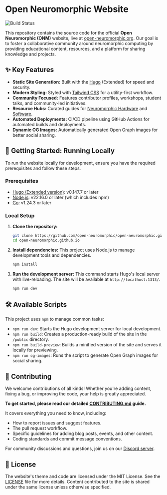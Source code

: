 # Open Neuromorphic Website

![Build Status](https://github.com/open-neuromorphic/open-neuromorphic.github.io/actions/workflows/main.yml/badge.svg)

This repository contains the source code for the official **Open Neuromorphic (ONM)** website, live at [open-neuromorphic.org](https://open-neuromorphic.org). Our goal is to foster a collaborative community around neuromorphic computing by providing educational content, resources, and a platform for sharing knowledge and projects.

## ✨ Key Features

*   **Static Site Generation:** Built with the [Hugo](https://gohugo.io/) (Extended) for speed and security.
*   **Modern Styling:** Styled with [Tailwind CSS](https://tailwindcss.com/) for a utility-first workflow.
*   **Community Focused:** Features contributor profiles, workshops, student talks, and community-led initiatives.
*   **Resource Hubs:** Curated guides for [Neuromorphic Hardware](/neuromorphic-computing/hardware/) and [Software](/neuromorphic-computing/software/).
*   **Automated Deployments:** CI/CD pipeline using GitHub Actions for automated builds and deployments.
*   **Dynamic OG Images:** Automatically generated Open Graph images for better social sharing.

## 🚀 Getting Started: Running Locally

To run the website locally for development, ensure you have the required prerequisites and follow these steps.

### Prerequisites

*   [Hugo (Extended version)](https://gohugo.io/installation/): v0.147.7 or later
*   [Node.js](https://nodejs.org/): v22.16.0 or later (which includes npm)
*   [Go](https://go.dev/doc/install): v1.24.3 or later

### Local Setup

1.  **Clone the repository:**
    ```bash
    git clone https://github.com/open-neuromorphic/open-neuromorphic.github.io.git
    cd open-neuromorphic.github.io
    ```

2.  **Install dependencies:**
    This project uses Node.js to manage development tools and dependencies.
    ```bash
    npm install
    ```

3.  **Run the development server:**
    This command starts Hugo's local server with live-reloading. The site will be available at `http://localhost:1313/`.
    ```bash
    npm run dev
    ```

## 🛠️ Available Scripts

This project uses `npm` to manage common tasks:

*   `npm run dev`: Starts the Hugo development server for local development.
*   `npm run build`: Creates a production-ready build of the site in the `/public` directory.
*   `npm run build-preview`: Builds a minified version of the site and serves it locally for previewing.
*   `npm run og-images`: Runs the script to generate Open Graph images for social sharing.

## 🤝 Contributing

We welcome contributions of all kinds! Whether you're adding content, fixing a bug, or improving the code, your help is greatly appreciated.

**To get started, please read our detailed [CONTRIBUTING.md](./CONTRIBUTING.md) guide.**

It covers everything you need to know, including:
*   How to report issues and suggest features.
*   The pull request workflow.
*   Specific guidelines for adding blog posts, events, and other content.
*   Coding standards and commit message conventions.

For community discussions and questions, join us on our [Discord server](https://discord.gg/C9bzWgNmqk).

## 📄 License

The website's theme and code are licensed under the MIT License. See the [LICENSE](./LICENSE) file for more details. Content contributed to the site is shared under the same license unless otherwise specified.
